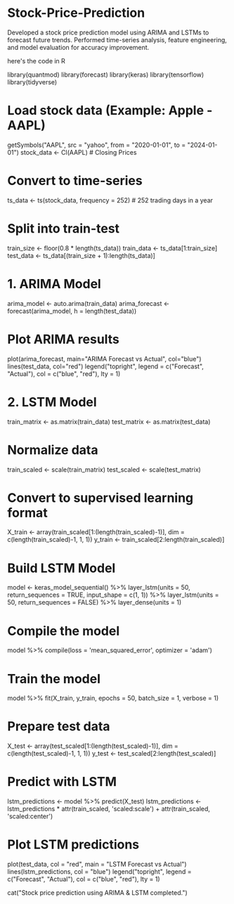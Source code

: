 # Stock-Price-Prediction

Developed a stock price prediction model using ARIMA and LSTMs to forecast future trends. Performed time-series analysis, feature engineering, and model evaluation for accuracy improvement.


here's the code in R

library(quantmod)
library(forecast)
library(keras)
library(tensorflow)
library(tidyverse)

# Load stock data (Example: Apple - AAPL)
getSymbols("AAPL", src = "yahoo", from = "2020-01-01", to = "2024-01-01")
stock_data <- Cl(AAPL)  # Closing Prices

# Convert to time-series
ts_data <- ts(stock_data, frequency = 252)  # 252 trading days in a year

# Split into train-test
train_size <- floor(0.8 * length(ts_data))
train_data <- ts_data[1:train_size]
test_data <- ts_data[(train_size + 1):length(ts_data)]

# 1. ARIMA Model
arima_model <- auto.arima(train_data)
arima_forecast <- forecast(arima_model, h = length(test_data))

# Plot ARIMA results
plot(arima_forecast, main="ARIMA Forecast vs Actual", col="blue")
lines(test_data, col="red")
legend("topright", legend = c("Forecast", "Actual"), col = c("blue", "red"), lty = 1)

# 2. LSTM Model
train_matrix <- as.matrix(train_data)
test_matrix <- as.matrix(test_data)

# Normalize data
train_scaled <- scale(train_matrix)
test_scaled <- scale(test_matrix)

# Convert to supervised learning format
X_train <- array(train_scaled[1:(length(train_scaled)-1)], dim = c(length(train_scaled)-1, 1, 1))
y_train <- train_scaled[2:length(train_scaled)]

# Build LSTM Model
model <- keras_model_sequential() %>%
  layer_lstm(units = 50, return_sequences = TRUE, input_shape = c(1, 1)) %>%
  layer_lstm(units = 50, return_sequences = FALSE) %>%
  layer_dense(units = 1)

# Compile the model
model %>% compile(loss = 'mean_squared_error', optimizer = 'adam')

# Train the model
model %>% fit(X_train, y_train, epochs = 50, batch_size = 1, verbose = 1)

# Prepare test data
X_test <- array(test_scaled[1:(length(test_scaled)-1)], dim = c(length(test_scaled)-1, 1, 1))
y_test <- test_scaled[2:length(test_scaled)]

# Predict with LSTM
lstm_predictions <- model %>% predict(X_test)
lstm_predictions <- lstm_predictions * attr(train_scaled, 'scaled:scale') + attr(train_scaled, 'scaled:center')

# Plot LSTM predictions
plot(test_data, col = "red", main = "LSTM Forecast vs Actual")
lines(lstm_predictions, col = "blue")
legend("topright", legend = c("Forecast", "Actual"), col = c("blue", "red"), lty = 1)

cat("Stock price prediction using ARIMA & LSTM completed.")

